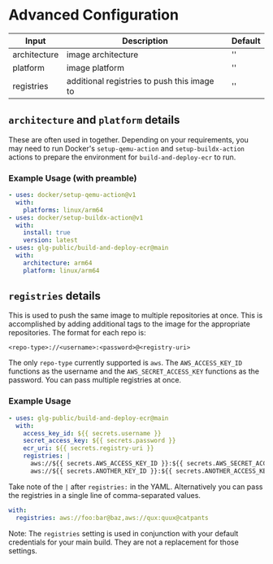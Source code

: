 # Advanced Configuration

| Input | Description | Default |
|-------|-------------|---------|
| architecture | image architecture | '' |
| platform | image platform | '' |
| registries | additional registries to push this image to | '' |

## `architecture` and `platform` details

These are often used in together. Depending on your requirements, you may need to run Docker's
`setup-qemu-action` and `setup-buildx-action` actions to prepare the environment for
`build-and-deploy-ecr` to run.

### Example Usage (with preamble)

```yaml
- uses: docker/setup-qemu-action@v1
  with:
    platforms: linux/arm64
- uses: docker/setup-buildx-action@v1
  with:
    install: true
    version: latest
- uses: glg-public/build-and-deploy-ecr@main
  with:
    architecture: arm64
    platform: linux/arm64
```

## `registries` details

This is used to push the same image to multiple repositories at once. This is accomplished by
adding additional tags to the image for the appropriate repositories. The format for each repo is:

```
<repo-type>://<username>:<password>@<registry-uri>
```

The only `repo-type` currently supported is `aws`. The `AWS_ACCESS_KEY_ID` functions as the username
and the `AWS_SECRET_ACCESS_KEY` functions as the password. You can pass multiple registries at once.

### Example Usage

```yaml
- uses: glg-public/build-and-deploy-ecr@main
  with:
    access_key_id: ${{ secrets.username }}
    secret_access_key: ${{ secrets.password }}
    ecr_uri: ${{ secrets.registry-uri }}
    registries: |
      aws://${{ secrets.AWS_ACCESS_KEY_ID }}:${{ secrets.AWS_SECRET_ACCESS_KEY }}@${{ secrets.ECR_URI }}
      aws://${{ secrets.ANOTHER_KEY_ID }}:${{ secrets.ANOTHER_ACCESS_KEY }}@${{ secrets.ANOTER_ECR_URI }}
```

Take note of the `|` after `registries:` in the YAML. Alternatively you can pass the registries in
a single line of comma-separated values.


```yaml
with:
  registries: aws://foo:bar@baz,aws://qux:quux@catpants
```

Note: The `registries` setting is used in conjunction with your default credentials for your main
build. They are not a replacement for those settings.

